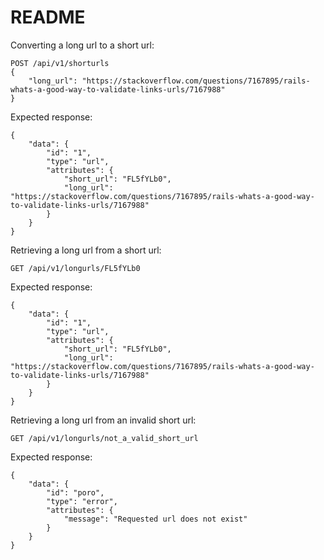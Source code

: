 # README

Converting a long url to a short url:

```
POST /api/v1/shorturls
{
    "long_url": "https://stackoverflow.com/questions/7167895/rails-whats-a-good-way-to-validate-links-urls/7167988"
}
```

Expected response:
```
{
    "data": {
        "id": "1",
        "type": "url",
        "attributes": {
            "short_url": "FL5fYLb0",
            "long_url": "https://stackoverflow.com/questions/7167895/rails-whats-a-good-way-to-validate-links-urls/7167988"
        }
    }
}
```

Retrieving a long url from a short url:

```
GET /api/v1/longurls/FL5fYLb0
```

Expected response:
```
{
    "data": {
        "id": "1",
        "type": "url",
        "attributes": {
            "short_url": "FL5fYLb0",
            "long_url": "https://stackoverflow.com/questions/7167895/rails-whats-a-good-way-to-validate-links-urls/7167988"
        }
    }
}
```

Retrieving a long url from an invalid short url:

```
GET /api/v1/longurls/not_a_valid_short_url
```

Expected response:
```
{
    "data": {
        "id": "poro",
        "type": "error",
        "attributes": {
            "message": "Requested url does not exist"
        }
    }
}
```
